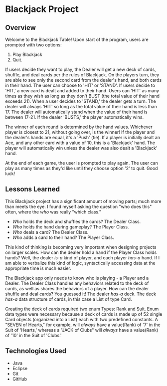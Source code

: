 # Blackjack Project

## Overview
Welcome to the Blackjack Table! Upon start of the program, users are prompted with two options:
1. Play Blackjack
2. Quit.

If users decide they want to play, the Dealer will get a new deck of cards, shuffle, and deal cards per the rules of Blackjack. On the players turn, they are able to see only the second card from the dealer's hand, and both cards in their hand. The user can choose to 'HIT' or 'STAND'. If users decide to 'HIT,' a new card is dealt and added to their hand. Users can 'HIT' as many times as they wish as long as they don't BUST (the total value of their hand exceeds 21). When a user decides to 'STAND,' the dealer gets a turn. The dealer will always 'HIT' so long as the total value of their hand is less than 17. The dealer will automatically stand when the value of their hand is between 17-21. If the dealer 'BUSTS,' the player automatically wins.

The winner of each round is determined by the hand values. Whichever player is closest to 21, without going over, is the winner! If the player and the dealer's hands are equal, it's a 'Push' (tie). If a player is initially dealt an Ace, and any other card with a value of 10, this is a 'Blackjack' hand. The player will automatically win unless the dealer was also dealt a 'Blackjack' hand.

At the end of each game, the user is prompted to play again. The user can play as many times as they'd like until they choose option '2' to quit. Good luck!

## Lessons Learned
This Blackjack project has a significant amount of moving parts; much more than meets the eye. I found myself asking the question "who does this" often, where the *who* was really "which class."
- *Who* holds the deck and shuffles the cards? The Dealer Class.
- *Who* holds the hand during gameplay? The Player Class.
- *Who* deals a card? The Dealer Class.
- *Who* adds a card to their hand? The Player Class.

This kind of thinking is becoming very important when designing projects on larger scales. How can the dealer hold a hand if the Player Class holds hands? Well, the dealer *is-a* kind of player, and each player *has-a* hand. If I am able to verbalize this kind of logic, syntactically accessing data at the appropriate time is much easier.

The Blackjack app only needs to know who is playing - a Player and a Dealer. The Dealer Class handles any behaviors related to the deck of cards, as well as shares the behaviors of a player. How can the dealer shuffle and deal cards? You guessed it! The dealer *has-a* deck. The deck *has-a* data structure of cards, in this case a List of type Card.

Creating the deck of cards required two enum Types: Rank and Suit. Enum data types were necessary because a deck of cards is made up of 52 single Card objects (organized into a List) each with two predefined constants. A "SEVEN of Hearts," for example, will *always* have a value(Rank) of '7' in the Suit of 'Hearts,' whereas a "JACK of Clubs" will *always* have a value(Rank) of '10' in the Suit of 'Clubs.'

## Technologies Used
- Java
- Eclipse
- Git
- GitHub